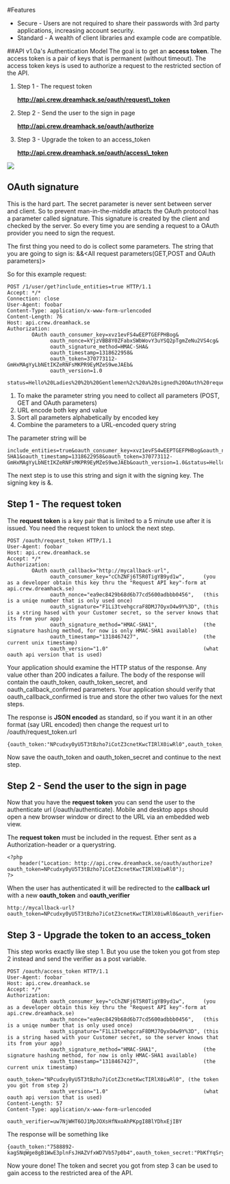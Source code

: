 #Features

* Secure - Users are not required to share their passwords with 3rd party applications, increasing account security.
* Standard - A wealth of client libraries and example code are compatible.

##API v1.0a's Authentication Model
The goal is to get an __access token__. The access token is a pair of keys that is permanent (without timeout). The access token keys is used to authorize a request to the restricted section of the API.

1. Step 1 - The request token

    __http://api.crew.dreamhack.se/oauth/request\_token__

1. Step 2 - Send the user to the sign in page

    __http://api.crew.dreamhack.se/oauth/authorize__

1. Step 3 - Upgrade the token to an access_token

    __http://api.crew.dreamhack.se/oauth/access\_token__


![](http://oauth.net/core/diagram.png)

## OAuth signature
This is the hard part. The secret parameter is never sent between server and client. So to prevent man-in-the-middle attacts the OAuth protocol has a parameter called signature. This signature is created by the client and checked by the server. So every time you are sending a request to a OAuth provider you need to sign the request.

The first thing you need to do is collect some parameters. The string that you are going to sign is: <HTTP METHOD>&<Base URL>&<All request parameters(GET,POST and OAuth parameters)>

So for this example request:

    POST /1/user/get?include_entities=true HTTP/1.1
    Accept: */*
    Connection: close
    User-Agent: foobar
    Content-Type: application/x-www-form-urlencoded
    Content-Length: 76
    Host: api.crew.dreamhack.se
    Authorization: 
            OAuth oauth_consumer_key=xvz1evFS4wEEPTGEFPHBog&
                  oauth_nonce=kYjzVBB8Y0ZFabxSWbWovY3uYSQ2pTgmZeNu2VS4cg&
                  oauth_signature_method=HMAC-SHA&
                  oauth_timestamp=1318622958&
                  oauth_token=370773112-GmHxMAgYyLbNEtIKZeRNFsMKPR9EyMZeS9weJAEb&
                  oauth_version=1.0

    status=Hello%20Ladies%20%2b%20Gentlemen%2c%20a%20signed%20OAuth%20request%21

1. To make the parameter string you need to collect all parameters (POST, GET and OAuth parameters)
1. URL encode both key and value
1. Sort all parameters alphabetically by encoded key
1. Combine the parameters to a URL-encoded query string

The parameter string will be

    include_entities=true&oauth_consumer_key=xvz1evFS4wEEPTGEFPHBog&oauth_nonce=kYjzVBB8Y0ZFabxSWbWovY3uYSQ2pTgmZeNu2VS4cg&oauth_signature_method=HMAC-SHA1&oauth_timestamp=1318622958&oauth_token=370773112-GmHxMAgYyLbNEtIKZeRNFsMKPR9EyMZeS9weJAEb&oauth_version=1.0&status=Hello%20Ladies%20%2B%20Gentlemen%2C%20a%20signed%20OAuth%20request%21

The next step is to use this string and sign it with the signing key. The signing key is <Consumer secret>&<Token secret>.


## Step 1 - The request token
The __request token__ is a key pair that is limited to a 5 minute use after it is issued. You need the request token to unlock the next step.

    POST /oauth/request_token HTTP/1.1
    User-Agent: foobar
    Host: api.crew.dreamhack.se
    Accept: */*
    Authorization: 
            OAuth oauth_callback="http://mycallback-url",
                  oauth_consumer_key="cChZNFj6T5R0TigYB9yd1w",      (you as a developer obtain this key thru the "Request API key"-form at api.crew.dreamhack.se)
                  oauth_nonce="ea9ec8429b68d6b77cd5600adbbb0456",   (this is a uniqe number that is only used once)
                  oauth_signature="F1Li3tvehgcraF8DMJ7OyxO4w9Y%3D", (this is a string hased with your Customer secret, so the server knows that its from your app)
                  oauth_signature_method="HMAC-SHA1",               (the signature hashing method, for now is only HMAC-SHA1 available)
                  oauth_timestamp="1318467427",                     (the current unix timestamp)
                  oauth_version="1.0"                               (what oauth api version that is used)

Your application should examine the HTTP status of the response. Any value other than 200 indicates a failure. The body of the response will contain the oauth_token, oauth_token_secret, and oauth_callback_confirmed parameters. Your application should verify that oauth_callback_confirmed is true and store the other two values for the next steps.

The response is __JSON encoded__ as standard, so if you want it in an other format (say URL encoded) then change the request url to /oauth/request_token.url

    {oauth_token:"NPcudxy0yU5T3tBzho7iCotZ3cnetKwcTIRlX0iwRl0",oauth_token_secret:"veNRnAWe6inFuo8o2u8SLLZLjolYDmDP7SzL0YfYI",oauth_callback_confirmed:"true"}

Now save the oauth_token and oauth_token_secret and continue to the next step.

## Step 2 - Send the user to the sign in page
Now that you have the __request token__ you can send the user to the authenticate url (/oauth/authenticate). Mobile and desktop apps should open a new browser window or direct to the URL via an embedded web view.

The __request token__ must be included in the request. Ether sent as a Authorization-header or a querystring. 

    <?php
        header("Location: http://api.crew.dreamhack.se/oauth/authorize?oauth_token=NPcudxy0yU5T3tBzho7iCotZ3cnetKwcTIRlX0iwRl0");
    ?>

When the user has authenticated it will be redirected to the __callback url__ with a new __oauth\_token__ and __oauth\_verifier__

    http://mycallback-url?oauth_token=NPcudxy0yU5T3tBzho7iCotZ3cnetKwcTIRlX0iwRl0&oauth_verifier=uw7NjWHT6OJ1MpJOXsHfNxoAhPKpgI8BlYDhxEjIBY

## Step 3 - Upgrade the token to an access_token
This step works exactly like step 1. But you use the token you got from step 2 instead and send the verifier as a post variable.

    POST /oauth/access_token HTTP/1.1
    User-Agent: foobar
    Host: api.crew.dreamhack.se
    Accept: */*
    Authorization: 
            OAuth oauth_consumer_key="cChZNFj6T5R0TigYB9yd1w",      (you as a developer obtain this key thru the "Request API key"-form at api.crew.dreamhack.se)
                  oauth_nonce="ea9ec8429b68d6b77cd5600adbbb0456",   (this is a uniqe number that is only used once)
                  oauth_signature="F1Li3tvehgcraF8DMJ7OyxO4w9Y%3D", (this is a string hased with your Customer secret, so the server knows that its from your app)
                  oauth_signature_method="HMAC-SHA1",               (the signature hashing method, for now is only HMAC-SHA1 available)
                  oauth_timestamp="1318467427",                     (the current unix timestamp)
                  oauth_token="NPcudxy0yU5T3tBzho7iCotZ3cnetKwcTIRlX0iwRl0", (the token you got from step 2)
                  oauth_version="1.0"                               (what oauth api version that is used)
    Content-Length: 57
    Content-Type: application/x-www-form-urlencoded

    oauth_verifier=uw7NjWHT6OJ1MpJOXsHfNxoAhPKpgI8BlYDhxEjIBY
    
The response will be something like

    {oauth_token:"7588892-kagSNqWge8gB1WwE3plnFsJHAZVfxWD7Vb57p0b4",oauth_token_secret:"PbKfYqSryyeKDWz4ebtY3o5ogNLG11WJuZBc9fQrQo"}

Now youre done! The token and secret you got from step 3 can be used to gain access to the restricted area of the API. 
